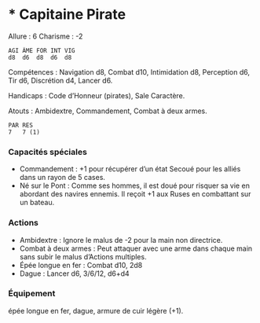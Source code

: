 # * Capitaine Pirate

Allure : 6
Charisme : -2

	AGI	ÂME	FOR	INT	VIG
	d8	d6	d8	d6	d8

Compétences : Navigation d8, Combat d10, Intimidation d8, Perception d6, Tir d6, Discrétion d4, Lancer d6.

Handicaps : Code d’Honneur (pirates), Sale Caractère.

Atouts : Ambidextre, Commandement, Combat à deux armes.

	PAR	RES
	7	7 (1)

### Capacités spéciales
- Commandement : +1 pour récupérer d’un état Secoué pour les alliés dans un rayon de 5 cases.
- Né sur le Pont : Comme ses hommes, il est doué pour risquer sa vie en abordant des navires ennemis. Il reçoit +1 aux Ruses en combattant sur un bateau.

### Actions
- Ambidextre : Ignore le malus de -2 pour la main non directrice.
- Combat à deux armes : Peut attaquer avec une arme dans chaque main sans subir le malus d’Actions multiples.
- Épée longue en fer : Combat d10, 2d8
- Dague : Lancer d6, 3/6/12, d6+d4

### Équipement
épée longue en fer, dague, armure de cuir légère (+1).
